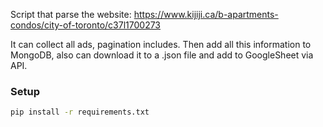 Script that parse the website: 
https://www.kijiji.ca/b-apartments-condos/city-of-toronto/c37l1700273

It can collect all ads, pagination includes. 
Then add all this information to MongoDB, also can download it to a .json file and add to GoogleSheet via API.
### Setup
```bash
pip install -r requirements.txt
```
